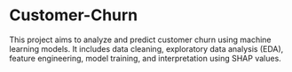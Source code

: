 # Customer-Churn
This project aims to analyze and predict customer churn using machine learning models. It includes data cleaning, exploratory data analysis (EDA), feature engineering, model training, and interpretation using SHAP values.
